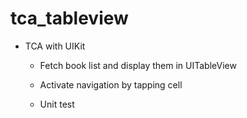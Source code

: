 # tca_tableview

- TCA with UIKit

  - Fetch book list and display them in UITableView

  - Activate navigation by tapping cell
  
  - Unit test
